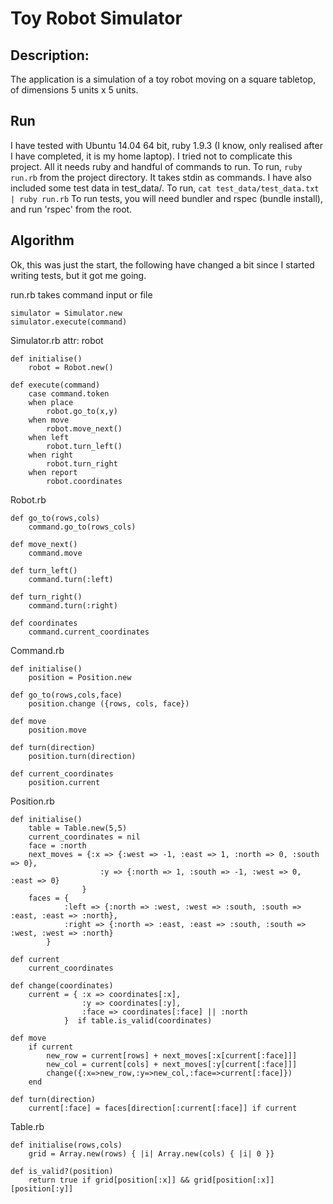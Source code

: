 Toy Robot Simulator
===================

Description:
------------
  The application is a simulation of a toy robot moving on a square tabletop, of dimensions 5 units x 5 units.
	
Run
---
  I have tested with Ubuntu 14.04 64 bit, ruby 1.9.3 (I know, only realised after I have completed, it is my home laptop).
  I tried not to complicate this project.
  All it needs ruby and handful of commands to run.
  To run, `ruby run.rb` from the project directory. It takes stdin as commands.
  I have also included some test data in test_data/.
  To run, `cat test_data/test_data.txt | ruby run.rb`
  To run tests, you will need bundler and rspec (bundle install), and run 'rspec' from the root.


Algorithm
---------

Ok, this was just the start, the following have changed a bit since I started writing tests, but it got me going.

run.rb 
	takes command input or file

	simulator = Simulator.new
	simulator.execute(command)


Simulator.rb
	attr: robot

	def initialise()
		robot = Robot.new()

	def execute(command)
		case command.token
		when place
			robot.go_to(x,y)
		when move
			robot.move_next()
		when left
			robot.turn_left()
		when right
			robot.turn_right
		when report
			robot.coordinates


Robot.rb 

	def go_to(rows,cols)
		command.go_to(rows_cols)

	def move_next()
		command.move

	def turn_left()
		command.turn(:left)

	def turn_right()
		command.turn(:right)

	def coordinates
		command.current_coordinates

Command.rb

	def initialise()
		position = Position.new

	def go_to(rows,cols,face)
		position.change ({rows, cols, face})

	def move
		position.move  

	def turn(direction)
		position.turn(direction) 

	def current_coordinates
		position.current

Position.rb
 
	def initialise()
		table = Table.new(5,5)	
		current_coordinates = nil
		face = :north
		next_moves = {:x => {:west => -1, :east => 1, :north => 0, :south => 0},
						:y => {:north => 1, :south => -1, :west => 0, :east => 0}
					}
		faces = {
				:left => {:north => :west, :west => :south, :south => :east, :east => :north},
				:right => {:north => :east, :east => :south, :south => :west, :west => :north}
			}

	def current
		current_coordinates		

	def change(coordinates)
		current = { :x => coordinates[:x], 
					:y => coordinates[:y], 
					:face => coordinates[:face] || :north 
				}  if table.is_valid(coordinates)

	def move
		if current 
			new_row = current[rows] + next_moves[:x[current[:face]]]
			new_col = current[cols] + next_moves[:y[current[:face]]]
			change({:x=>new_row,:y=>new_col,:face=>current[:face]})
		end

	def turn(direction)
		current[:face] = faces[direction[:current[:face]] if current


Table.rb
 
 	def initialise(rows,cols)
		grid = Array.new(rows) { |i| Array.new(cols) { |i| 0 }}

	def is_valid?(position)
		return true if grid[position[:x]] && grid[position[:x]][position[:y]]
